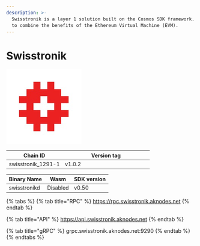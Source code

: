 ```yaml
---
description: >-
  Swisstronik is a layer 1 solution built on the Cosmos SDK framework. It aims
  to combine the benefits of the Ethereum Virtual Machine (EVM).
---
```


# Swisstronik

![](../.gitbook/assets/1673641806600.jpeg)

<table><thead><tr><th>Chain ID</th><th width="218.33333333333331">Version tag</th></tr></thead><tbody><tr><td>swisstronik_1291-1</td><td>v1.0.2</td></tr></tbody></table>



| Binary Name  | Wasm     | SDK version |
| ------------ | -------- | ----------- |
| swisstronikd | Disabled | v0.50       |

{% tabs %}
{% tab title="RPC" %}
https://rpc.swisstronik.aknodes.net
{% endtab %}

{% tab title="API" %}
https://api.swisstronik.aknodes.net
{% endtab %}

{% tab title="gRPC" %}
grpc.swisstronik.aknodes.net:9290
{% endtab %}
{% endtabs %}

